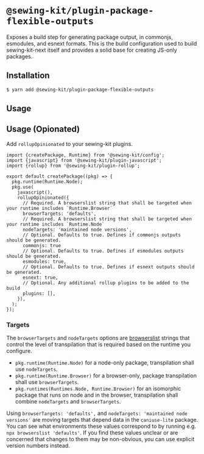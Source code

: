 # `@sewing-kit/plugin-package-flexible-outputs`

Exposes a build step for generating package output, in commonjs, esmodules, and esnext formats. This is the build configuration used to build sewing-kit-next itself and provides a solid base for creating JS-only packages.

## Installation

```bash
$ yarn add @sewing-kit/plugin-package-flexible-outputs
```

## Usage

## Usage (Opionated)

Add `rollupOpinionated` to your sewing-kit plugins.

```
import {createPackage, Runtime} from '@sewing-kit/config';
import {javascript} from '@sewing-kit/plugin-javascript';
import {rollup} from '@sewing-kit/plugin-rollup';

export default createPackage((pkg) => {
  pkg.runtime(Runtime.Node);
  pkg.use(
    javascript(),
    rollupOpinionated({
      // Required. A browserslist string that shall be targeted when your runtime includes `Runtime.Browser`
      browserTargets: 'defaults',
      // Required. A browserslist string that shall be targeted when your runtime includes `Runtime.Node`
      nodeTargets: 'maintained node versions',
      // Optional. Defaults to true. Defines if commonjs outputs should be generated.
      commonjs: true
      // Optional. Defaults to true. Defines if esmodules outputs should be generated.
      esmodules: true,
      // Optional. Defaults to true. Defines if esnext outputs should be generated.
      esnext: true,
      // Optional. Any additional rollup plugins to be added to the build
      plugins: [],
    }),
  );
});
```

### Targets

The `browserTargets` and `nodeTargets` options are [browserslist](https://github.com/browserslist/browserslist) strings that control the level of transpilation that is required based on the runtime you configure.

- `pkg.runtime(Runtime.Node)` for a node-only package, transpilation shall use `nodeTargets`.
- `pkg.runtime(Runtime.Browser)` for a browser-only, package transpilation shall use `browserTargets`.
- `pkg.runtimes(Runtimes.Node, Runtime.Browser)` for an isomorphic package that runs on node and in the browser, transpilation shall combine `nodeTargets` and `browserTargets`.

Using `browserTargets: 'defaults',` and `nodeTargets: 'maintained node versions'` are moving targets that depend data in the `caniuse-lite` package. You can see what environments these values correspond to by running e.g. `npx browserslist 'defaults'`. If you find these values unclear or are concerned that changes to them may be non-obvious, you can use explicit version numbers instead.
